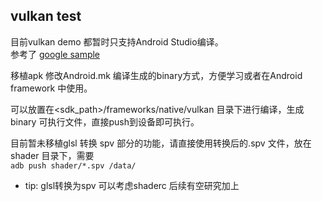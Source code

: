 ## vulkan test
目前vulkan demo 都暂时只支持Android Studio编译。  
参考了 [google sample][] 

[google sample]: https://github.com/googlesamples/android-vulkan-tutorials
 

移植apk 修改Android.mk 编译生成的binary方式，方便学习或者在Android framework 中使用。  

可以放置在<sdk_path>/frameworks/native/vulkan 目录下进行编译，生成binary 可执行文件，直接push到设备即可执行。  

目前暂未移植glsl 转换 spv 部分的功能，请直接使用转换后的.spv 文件，放在shader 目录下，需要  
`adb push shader/*.spv /data/`  

* tip: glsl转换为spv 可以考虑shaderc 后续有空研究加上

